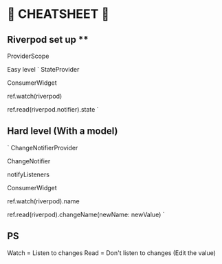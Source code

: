 # 📖 CHEATSHEET 📖

## Riverpod set up **
ProviderScope

Easy level
`
StateProvider

ConsumerWidget

ref.watch(riverpod)

ref.read(riverpod.notifier).state
`

## Hard level (With a model)

`
ChangeNotifierProvider

ChangeNotifier

notifyListeners

ConsumerWidget

ref.watch(riverpod).name

ref.read(riverpod).changeName(newName: newValue)
`

## PS
Watch = Listen to changes
Read = Don't listen to changes (Edit the value)

